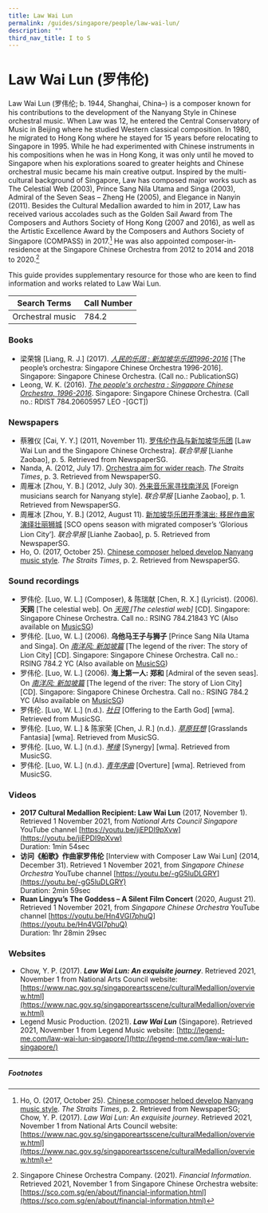 ```yaml
---
title: Law Wai Lun
permalink: /guides/singapore/people/law-wai-lun/
description: ""
third_nav_title: I to S
---
```

# Law Wai Lun (罗伟伦)
Law Wai Lun (罗伟伦; b. 1944, Shanghai, China–) is a composer known for his contributions to the development of the Nanyang Style in Chinese orchestral music. When Law was 12, he entered the Central Conservatory of Music in Beijing where he studied Western classical composition. In 1980, he migrated to Hong Kong where he stayed for 15 years before relocating to Singapore in 1995. While he had experimented with Chinese instruments in his compositions when he was in Hong Kong, it was only until he moved to Singapore when his explorations soared to greater heights and Chinese orchestral music became his main creative output. Inspired by the multi-cultural background of Singapore, Law has composed major works such as The Celestial Web (2003), Prince Sang Nila Utama and Singa (2003), Admiral of the Seven Seas – Zheng He (2005), and Elegance in Nanyin (2011). Besides the Cultural Medallion awarded to him in 2017, Law has received various accolades such as the Golden Sail Award from The Composers and Authors Society of Hong Kong (2007 and 2016), as well as the Artistic Excellence Award by the Composers and Authors Society of Singapore (COMPASS) in 2017.[^1]  He was also appointed composer-in-residence at the Singapore Chinese Orchestra from 2012 to 2014 and 2018 to 2020.[^2]

[^1]: Ho, O. (2017, October 25). [Chinese composer helped develop Nanyang music style](http://eresources.nlb.gov.sg/newspapers/Digitised/Article/straitstimes20171025-1.2.55.3). *The Straits Times*, p. 2. Retrieved from NewspaperSG; Chow, Y. P. (2017). *Law Wai Lun: An exquisite journey*. Retrieved 2021, November 1 from National Arts Council website: [https://www.nac.gov.sg/singaporeartsscene/culturalMedallion/overview.html](https://www.nac.gov.sg/singaporeartsscene/culturalMedallion/overview.html)

[^2]: Singapore Chinese Orchestra Company. (2021). *Financial Information*. Retrieved 2021, November 1 from Singapore Chinese Orchestra website: [https://sco.com.sg/en/about/financial-information.html](https://sco.com.sg/en/about/financial-information.html)

This guide provides supplementary resource for those who are keen to find information and works related to Law Wai Lun.



| Search Terms | Call Number | 
| -------- | -------- | 
| Orchestral music     | 784.2     | 


### Books

* 梁荣锦 [Liang, R. J.] (2017). *[人民的乐团 : 新加坡华乐团1996-2016](https://eservice.nlb.gov.sg/item_holding.aspx?bid=203128262)* [The people’s orchestra: Singapore Chinese Orchestra 1996-2016]. Singapore: Singapore Chinese Orchestra. (Call no.: PublicationSG)
* Leong, W. K. (2016). *[The people's orchestra : Singapore Chinese Orchestra, 1996-2016](https://eservice.nlb.gov.sg/item_holding.aspx?bid=203189974)*. Singapore: Singapore Chinese Orchestra. (Call no.: RDIST 784.20605957 LEO -[GCT])

### Newspapers
* 蔡雅仪 [Cai, Y. Y.] (2011, November 11). [罗伟伦作品与新加坡华乐团](http://eresources.nlb.gov.sg/newspapers/Digitised/Article/lhzb20111111-1.2.45.4.2) [Law Wai Lun and the Singapore Chinese Orchestra]. *联合早报* [Lianhe Zaobao], p. 5. Retrieved from NewspaperSG.
* Nanda, A. (2012, July 17). [Orchestra aim for wider reach](http://eresources.nlb.gov.sg/newspapers/Digitised/Article/straitstimes20120717-1.2.74.2). *The Straits Times*, p. 3. Retrieved from NewspaperSG.
* 周雁冰 [Zhou, Y. B.] (2012, July 30). [外来音乐家寻找南洋风](http://eresources.nlb.gov.sg/newspapers/Digitised/Article/lhzb20120730-1.2.29.1.1) [Foreign musicians search for Nanyang style]. *联合早报* [Lianhe Zaobao], p. 1. Retrieved from NewspaperSG.
* 周雁冰 [Zhou, Y. B.] (2012, August 11). [新加坡华乐团开季演出: 移民作曲家演绎壮丽狮城](http://eresources.nlb.gov.sg/newspapers/Digitised/Article/lhzb20120811-1.2.44.4.2) [SCO opens season with migrated composer’s ‘Glorious Lion City’]. *联合早报* [Lianhe Zaobao], p. 5. Retrieved from NewspaperSG.
* Ho, O. (2017, October 25). [Chinese composer helped develop Nanyang music style](http://eresources.nlb.gov.sg/newspapers/Digitised/Article/straitstimes20171025-1.2.55.3). *The Straits Times*, p. 2. Retrieved from NewspaperSG.

### Sound recordings
* 罗伟伦. [Luo, W. L.] (Composer), & 陈瑞献 [Chen, R. X.] (Lyricist). (2006). **天网** [The celestial web]. On *[天网 ](http://eservice.nlb.gov.sg/item_holding_s.aspx?bid=13345317)[The celestial web]* [CD]. Singapore: Singapore Chinese Orchestra. Call no.: RSING 784.21843 YC (Also available on [MusicSG](https://eresources.nlb.gov.sg/music/music/track/2ab589ed-d115-4321-948a-979ac65b148b)) 
* 罗伟伦. [Luo, W. L.] (2006). **乌他马王子与狮子** [Prince Sang Nila Utama and Singa]. On *[南洋风: 新加坡篇](http://eservice.nlb.gov.sg/item_holding_s.aspx?bid=13345318)* [The legend of the river: The story of Lion City] [CD]. Singapore: Singapore Chinese Orchestra. Call no.: RSING 784.2 YC (Also available on [MusicSG](https://eresources.nlb.gov.sg/music/music/album/4e5ee668-df0d-421f-a705-70da445f0f30))
* 罗伟伦. [Luo, W. L.] (2006). **海上第一人: 郑和** [Admiral of the seven seas]. On *[南洋风: 新加坡篇](http://eservice.nlb.gov.sg/item_holding_s.aspx?bid=13345318)* [The legend of the river: The story of Lion City] [CD]. Singapore: Singapore Chinese Orchestra. Call no.: RSING 784.2 YC (Also available on [MusicSG](https://eresources.nlb.gov.sg/music/music/album/4e5ee668-df0d-421f-a705-70da445f0f30))
* 罗伟伦. [Luo, W. L.] (n.d.). *[社日](https://eresources.nlb.gov.sg/music/music/track/caf6eff1-1c8a-43db-be7d-0bb659c04af5)* [Offering to the Earth God] [wma]. Retrieved from MusicSG. 
* 罗伟伦. [Luo, W. L.] & 陈家荣 [Chen, J. R.] (n.d.). *[草原狂想](https://eresources.nlb.gov.sg/music/music/track/9564dc36-f5b4-4185-9086-5beeaefd2566)* [Grasslands Fantasia] [wma]. Retrieved from MusicSG. 
* 罗伟伦. [Luo, W. L.] (n.d.). *[琴缘](https://eresources.nlb.gov.sg/music/music/track/7a9b822f-4cf5-40e7-b206-46201da76a84)* [Synergy] [wma]. Retrieved from MusicSG. 
* 罗伟伦. [Luo, W. L.] (n.d.). *[青年序曲](https://eresources.nlb.gov.sg/music/music/track/39130a95-98a5-4f03-8133-4b431ba64fdf)* [Overture] [wma]. Retrieved from MusicSG.

### Videos
* **2017 Cultural Medallion Recipient: Law Wai Lun** (2017, November 1). Retrieved 1 November 2021, from *National Arts Council Singapore* YouTube channel [https://youtu.be/jiEPDI9pXvw](https://youtu.be/jiEPDI9pXvw) 
<br>Duration: 1min 54sec
* **访问《船歌》作曲家罗伟伦** [Interview with Composer Law Wai Lun] (2014, December 31). Retrieved 1 November 2021, from *Singapore Chinese Orchestra* YouTube channel [https://youtu.be/-gG5luDLGRY](https://youtu.be/-gG5luDLGRY) 
<br>Duration: 2min 59sec
* **Ruan Lingyu’s The Goddess – A Silent Film Concert** (2020, August 21). Retrieved 1 November 2021, from *Singapore Chinese Orchestra* YouTube channel [https://youtu.be/Hn4VGI7phuQ](https://youtu.be/Hn4VGI7phuQ) 
<br>Duration: 1hr 28min 29sec

### Websites
* Chow, Y. P. (2017). ***Law Wai Lun: An exquisite journey***. Retrieved 2021, November 1 from National Arts Council website: [https://www.nac.gov.sg/singaporeartsscene/culturalMedallion/overview.html](https://www.nac.gov.sg/singaporeartsscene/culturalMedallion/overview.html)
* Legend Music Production. (2021). ***Law Wai Lun*** (Singapore). Retrieved 2021, November 1 from Legend Music website: [http://legend-me.com/law-wai-lun-singapore/](http://legend-me.com/law-wai-lun-singapore/)

* * *
##### **Footnotes**